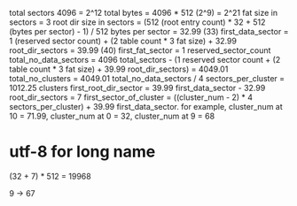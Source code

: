 total sectors 4096 = 2^12
total bytes = 4096 * 512 (2^9) = 2^21
fat size in sectors = 3
root dir size in sectors = (512 (root entry count) * 32 + 512 (bytes per sector) - 1) / 512 bytes per sector = 32.99 (33)
first_data_sector = 1 (reserved sector count) + (2 table count * 3 fat size) + 32.99 root_dir_sectors = 39.99 (40)
first_fat_sector = 1 reserved_sector_count
total_no_data_sectors = 4096 total_sectors - (1 reserved sector count + (2 table count * 3 fat size) + 39.99 root_dir_sectors) = 4049.01
total_no_clusters = 4049.01 total_no_data_sectors / 4 sectors_per_cluster = 1012.25 clusters
first_root_dir_sector = 39.99 first_data_sector - 32.99 root_dir_sectors = 7
first_sector_of_cluster = ((cluster_num - 2) * 4 sectors_per_cluster) + 39.99 first_data_sector. for example, cluster_num at 10 = 71.99, cluster_num at 0 = 32, cluster_num at 9 = 68

# utf-8 for long name


(32 + 7) * 512 = 19968

9 -> 67
